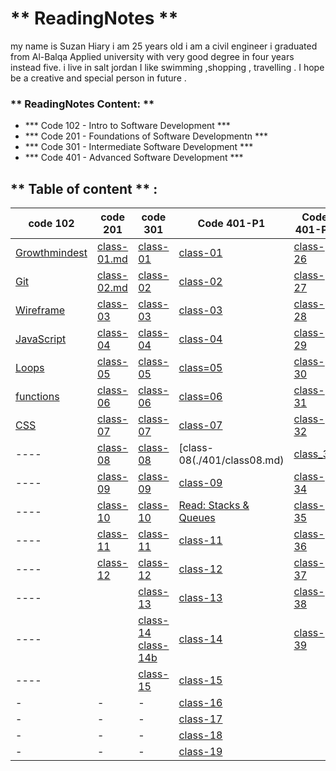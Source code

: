 # **  ReadingNotes **

my name is Suzan Hiary i am 25 years old i am a  civil engineer i graduated from Al-Balqa Applied university with very good degree in four years instead five.
i live in  salt jordan I like swimming ,shopping , travelling . I hope be  a creative and special person in future . 

### ** ReadingNotes Content: **

* *** Code 102 - Intro to Software Development ***
* *** Code 201 - Foundations of Software Developmentn ***
* *** Code 301 - Intermediate Software Development ***
* *** Code 401 - Advanced Software Development ***

## ** Table of content **  :

code  102 | code 201 | code 301  | Code 401-P1|Code 401-P2
-------------|-------------|----------| -----|-----|
  [Growthmindest](Read01.md) | [class-01.md](Introductory.md)| [class-01](301-class01.md)|[class-01](./401/class01.md)|[class-26](./401/class26.md)|
[Git](Read02.md)|[class-02.md](class-02.md)|[class-02](301-class02.md) |[class-02](./401/class02.md)|[class-27](/401/class27.md)
[Wireframe](Read03.md)|[class-03](class-03.md)|[class-03](301-class03.md) |[class-03](./401/class03.md)|[class-28](./401/class28.md)
[JavaScript](Read06.md) |[class-04](class-04.md)| [class-04](301-class04.md) |[class-04](./401/class04.md)|[class-29](./401/class29.md)
[Loops](Read:05.md)|[class-05](class-05.md)| [class-05](301-class05.md)|[class=05]()|[class-30](class30.md)
[functions]()|[class-06](class-06.md)|[class-06](301-class06.md) |[class=06](./401/class04.md)|[class-31](./401/class31.md)
[CSS](Read06b.md)|[class-07](class-07.md)| [class-07](301-class07.md)|[class-07](./401/class07.md)|[class-32](./401/class32.md)
---- |[class-08](class-08.md)| [class-08](301-class08.md)|[class-08(./401/class08.md)| [class_33](./401/class33.md)|
---- |[class-09](class-09.md)| [class-09](301-class09.md)|[class-09](./401/class09.md)|[class-34](./401/class34.md)
---- |[class-10](class-10.md)| [class-10](301-class-10.md)|[Read: Stacks & Queues](./401/class10.md)|[class-35](/401/class35.md)
---- |[class-11](class-11.md)| [class-11](301-class-11.md)|[class-11](./401/class11.md)|[class-36](./401/class36.md)
---- |[class-12](class012.md)| [class-12](301-class-12.md)|[class-12](./401/class12.md)|[class-37](./401/class37.md)
----| |[class-13](301-class-13.md) |[class-13](./401/class13.md)|[class-38](./401/class38.md)
---- | |[class-14](301-class-14.md) [class-14b](class-14.md) |[class-14](./401/class-14.md)|[class-39](./401/class39.md)
----| | [class-15](class15.md)|[class-15](./401/class15.md)|
|-|-|-|[class-16](./401/class16.md) |
|-|-|-|[class-17](./401/class17.md)|
|-|-|-|[class-18](./401/class18.md)|
|-|-|-|[class-19](./401/class19.md)|
    
   


